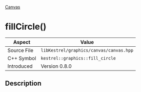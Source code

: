 [Canvas](index)
# fillCircle()
| Aspect | Value |
| --- | --- |
| Source File | `libKestrel/graphics/canvas/canvas.hpp` |
| C++ Symbol | `kestrel::graphics::fill_circle` |
| Introduced | Version 0.8.0 |
## Description

